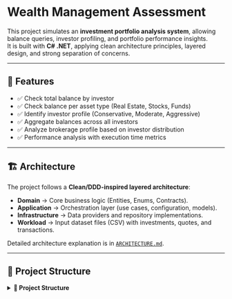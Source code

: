 # Wealth Management Assessment

This project simulates an **investment portfolio analysis system**, allowing balance queries, investor profiling, and portfolio performance insights.  
It is built with **C# .NET**, applying clean architecture principles, layered design, and strong separation of concerns.

---

## 🚀 Features

- ✅ Check total balance by investor
- ✅ Check balance per asset type (Real Estate, Stocks, Funds)
- ✅ Identify investor profile (Conservative, Moderate, Aggressive)
- ✅ Aggregate balances across all investors
- ✅ Analyze brokerage profile based on investor distribution
- ✅ Performance analysis with execution time metrics

---

## 🏗️ Architecture

The project follows a **Clean/DDD-inspired layered architecture**:

- **Domain** → Core business logic (Entities, Enums, Contracts).
- **Application** → Orchestration layer (use cases, configuration, models).
- **Infrastructure** → Data providers and repository implementations.
- **Workload** → Input dataset files (CSV) with investments, quotes, and transactions.

Detailed architecture explanation is in [`ARCHITECTURE.md`](ARCHITECTURE.md).

---

## 📂 Project Structure

<details>
  <summary><b>📂 Project Structure</b></summary>

```text
WealthManagementAssessment/
├─ Application/
│  ├─ Configuration/
│  │  └─ AppConfig.cs
│  │     (App settings and configs)
│  ├─ Models/
│  │  └─ InvestorBalanceResult.cs
│  │     (DTO/result objects)
│  └─ Orchestration/
│     ├─ Interfaces/
│     │  ├─ IAssetManagementService.cs
│     │  └─ IPortfolioService.cs
│     ├─ AssetManagementService.cs
│     └─ PortfolioService.cs
│        (Orchestrators / Application layer entrypoints)
├─ Domain/
│  ├─ Contracts/
│  │  └─ Repositories/
│  │     ├─ IFondsRepository.cs
│  │     ├─ IInvestmentDataSource.cs
│  │     ├─ IPortfolioRepository.cs
│  │     ├─ IQuoteDataSource.cs
│  │     ├─ IRealEstateRepository.cs
│  │     ├─ IStockRepository.cs
│  │     └─ ITransactionDataSource.cs
│        (Repository interfaces / abstractions)
│  ├─ Services/
│  │  ├─ IFondsService.cs
│  │  ├─ IRealEstateService.cs
│  │  └─ IStockService.cs
│        (Domain services - pure calculations)
│  ├─ Entities/
│  │  ├─ Investment.cs
│  │  ├─ Investor.cs
│  │  ├─ Quote.cs
│  │  └─ Transaction.cs
│        (Core business entities)
│  └─ Enums/
│     ├─ InvestmentDataSourceTypeEnum.cs
│     ├─ InvestmentTypeEnum.cs
│     ├─ InvestorProfileEnum.cs
│     └─ TransactionTypeEnum.cs
│        (Context enums / type definitions)
├─ Infrastructure/
│  ├─ DataProviders/
│  │  ├─ InvestmentApiSource.cs
│  │  ├─ InvestmentCsvSource.cs
│  │  └─ InvestmentJsonSource.cs
│        (CSV / JSON / API input providers)
│  └─ Repository/
│     └─ PortfolioRepository.cs
│        (Repository implementations)
├─ Workload/
│  ├─ Investments.csv
│  ├─ InvestmentsT.csv
│  ├─ Quotes.csv
│  ├─ QuotesT.csv
│  ├─ Transactions.csv
│  └─ TransactionsT.csv
│        (Sample dataset files)
├─ Program.cs
│  (Application entrypoint)
├─ appsettings.json
├─ appsettings.Development.json
├─ appsettings.Production.json
└─ appsettings.Staging.json
   (Environment configs)

```

---

## ⚙️ Requirements

- [.NET 8.0 SDK](https://dotnet.microsoft.com/download)
- Rider / Visual Studio / VS Code

---

## ▶️ Running

```bash
dotnet run --project WealthManagementAssessment

1 - Check total balance invested by investor
2 - Check investment balance by asset type per investor
3 - Check investor profile (Conservative / Moderate / Aggressive)
4 - Check total balance across all investors
5 - Check brokerage profile based on investors
6 - Exit

[1] Checking balance for investor Investor90 at 2025-09-15...

Performance Analysis:
⏱️ HydrateFondsInvestorsPortfolios executed in 25,34 seconds (0,42 minutes).

✅ Balance analysis completed in 26,70 seconds.

🏢 Real Estate balance: 62.199.104,00 Euros.
📈 Stock balance: 1.347.195,06 Euros.
💰 Fonds balance: 943.709.182,95 Euros.
💼 Total wallet value: 1.007.255.482,01 Euros.
